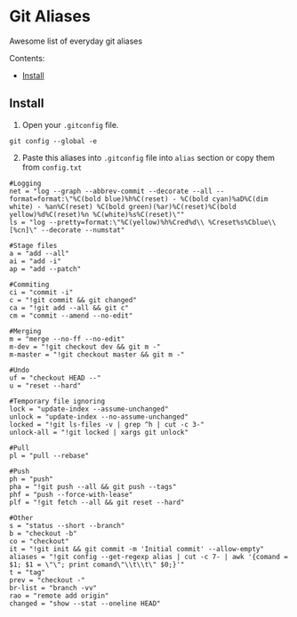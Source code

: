 # Git Aliases
Awesome list of everyday git aliases

Contents:

  * [Install](#install)

<h2><a name="install">Install</a></h2>

  1. Open your `.gitconfig` file.
  
  ```
  git config --global -e
  ```
  
  2. Paste this aliases into `.gitconfig` file into `alias` section or copy them from `config.txt`
  
  ```
#Logging
net = "log --graph --abbrev-commit --decorate --all --format=format:\"%C(bold blue)%h%C(reset) - %C(bold cyan)%aD%C(dim white) - %an%C(reset) %C(bold green)(%ar)%C(reset)%C(bold yellow)%d%C(reset)%n %C(white)%s%C(reset)\""
ls = "log --pretty=format:\"%C(yellow)%h%Cred%d\\ %Creset%s%Cblue\\ [%cn]\" --decorate --numstat"

#Stage files
a = "add --all"
ai = "add -i"
ap = "add --patch"

#Commiting
ci = "commit -i"
c = "!git commit && git changed"
ca = "!git add --all && git c"
cm = "commit --amend --no-edit"

#Merging
m = "merge --no-ff --no-edit"
m-dev = "!git checkout dev && git m -"
m-master = "!git checkout master && git m -"

#Undo
uf = "checkout HEAD --"
u = "reset --hard"

#Temporary file ignoring
lock = "update-index --assume-unchanged"
unlock = "update-index --no-assume-unchanged"
locked = "!git ls-files -v | grep ^h | cut -c 3-"
unlock-all = "!git locked | xargs git unlock"

#Pull
pl = "pull --rebase"

#Push
ph = "push"
pha = "!git push --all && git push --tags"
phf = "push --force-with-lease"
plf = "!git fetch --all && git reset --hard"

#Other
s = "status --short --branch"
b = "checkout -b"
co = "checkout"
it = "!git init && git commit -m 'Initial commit' --allow-empty"
aliases = "!git config --get-regexp alias | cut -c 7- | awk '{comand = $1; $1 = \"\"; print comand\"\\t\\t\" $0;}'"
t = "tag"
prev = "checkout -"
br-list = "branch -vv"
rao = "remote add origin"
changed = "show --stat --oneline HEAD"
  ```
